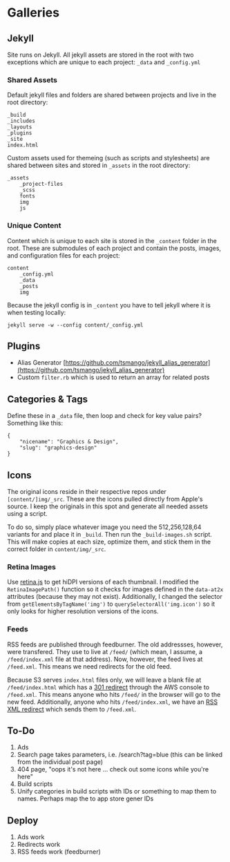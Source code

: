 # Galleries

## Jekyll

Site runs on Jekyll. All jekyll assets are stored in the root with two exceptions which are unique to each project: `_data` and `_config.yml`

### Shared Assets

Default jekyll files and folders are shared between projects and live in the root directory:

    _build
    _includes
    _layouts
    _plugins
    _site
    index.html

Custom assets used for themeing (such as scripts and stylesheets) are shared between sites and stored in `_assets` in the root directory:

    _assets
        _project-files
        _scss
        fonts
        img
        js

### Unique Content

Content which is unique to each site is stored in the `_content` folder in the root. These are submodules of each project and contain the posts, images, and configuration files for each project:

    content
        _config.yml
        _data
        _posts
        img

Because the jekyll config is in `_content` you have to tell jekyll where it is when testing locally:

`jekyll serve -w --config content/_config.yml`

## Plugins

- Alias Generator [https://github.com/tsmango/jekyll_alias_generator](https://github.com/tsmango/jekyll_alias_generator)
- Custom `filter.rb` which is used to return an array for related posts

## Categories & Tags

Define these in a `_data` file, then loop and check for key value pairs? Something like this:

    {
        "nicename": "Graphics & Design",
        "slug": "graphics-design"
    }

## Icons

The original icons reside in their respective repos under `[content/]img/_src`. These are the icons pulled directly from Apple's source. I keep the originals in this spot and generate all needed assets using a script.

To do so, simply place whatever image you need the 512,256,128,64 variants for and place it in `_build`. Then run the `_build-images.sh` script. This will make copies at each size, optimize them, and stick them in the correct folder in `content/img/_src`.

### Retina Images

Use [retina.js](https://github.com/imulus/retinajs) to get hiDPI versions of each thumbnail. I modified the `RetinaImagePath()` function so it checks for images defined in the `data-at2x` attributes (because they may not exist). Additionally, I changed the selector from `getElementsByTagName('img')` to `querySelectorAll('img.icon')` so it only looks for higher resolution versions of the icons.

### Feeds

RSS feeds are published through feedburner. The old addressses, however, were transfered. They use to live at `/feed/` (which mean, I assume, a `/feed/index.xml` file at that address). Now, however, the feed lives at `/feed.xml`. This means we need redirects for the old feed.

Because S3 serves `index.html` files only, we will leave a blank file at `/feed/index.html` which has a [301 redirect](http://aws.amazon.com/blogs/aws/amazon-s3-support-for-website-redirects/) through the AWS console to `/feed.xml`. This means anyone who hits `/feed/` in the browser will go to the new feed. Additionally, anyone who hits `/feed/index.xml`, we have an [RSS XML redirect](http://www.rssboard.org/redirect-rss-feed) which sends them to `/feed.xml`.

## To-Do

1. Ads
2. Search page takes parameters, i.e. /search?tag=blue (this can be linked from the individual post page)
3. 404 page, "oops it's not here ... check out some icons while you're here"
4. Build scripts
5. Unify categories in build scripts with IDs or something to map them to names. Perhaps map the to app store gener IDs

## Deploy
1. Ads work
2. Redirects work
3. RSS feeds work (feedburner)
